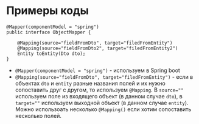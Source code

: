 # Примеры коды

```
@Mapper(componentModel = "spring")
public interface ObjectMapper {

    @Mapping(source="fieldFromDto", target="filedFromEntity")
    @Mapping(source="fieldFromDto2", target="filedFromEntity2")
    Entity toEntity(Dto dto);
}
```

* ``` @Mapper(componentModel = "spring") ``` - используем в Spring boot
* ``` @Mapping(source="fieldFromDto", target="filedFromEntity") ``` - если в объектах ```dto``` и ```entity``` разные названия полей и их нужно сопоставить друг с другом, то используем ```@Mapping```. В ```source=""``` используем поле из входящего объект (в данном случае ```dto```), в ```target=""``` используем выходной объект (в данном случае ```entity```). Можно использоать несколько ```@Mapping()``` если хотим сопоставить несколько полей.